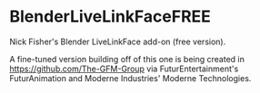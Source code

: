 # BlenderLiveLinkFaceFREE
Nick Fisher's Blender LiveLinkFace add-on (free version).

A fine-tuned version building off of this one is being created in https://github.com/The-GFM-Group via FuturEntertainment's FuturAnimation and Moderne Industries' Moderne Technologies.

